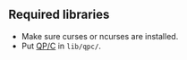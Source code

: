 
## Required libraries

* Make sure curses or ncurses are installed.
* Put [QP/C][qpc] in `lib/qpc/`.


[qpc]: https://www.state-machine.com/qpc/index.html
